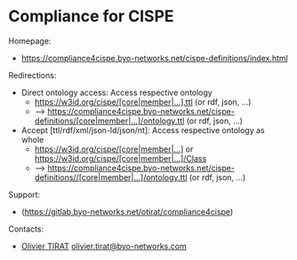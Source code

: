 Compliance for CISPE
=========================

Homepage:
* https://compliance4cispe.byo-networks.net/cispe-definitions/index.html

Redirections:
* Direct ontology access: Access respective ontology
  * https://w3id.org/cispe/[core|member|...].ttl (or rdf, json, ...)
  * --> https://compliance4cispe.byo-networks.net/cispe-definitions/[core|member|...]/ontology.ttl (or rdf, json, ...)
* Accept [ttl/rdf/xml/json-ld/json/nt]: Access respective ontology as whole
  * https://w3id.org/cispe/[core|member|...] or https://w3id.org/cispe/[core|member|...]/Class
  * --> https://compliance4cispe.byo-networks.net/cispe-definitions//[core|member|...]/ontology.ttl (or rdf, json, ...)

Support:
* (https://gitlab.byo-networks.net/otirat/compliance4cispe)

Contacts:
* [Olivier TIRAT](https://gitlab.byo-networks.net/otirat) <olivier.tirat@byo-networks.com>

